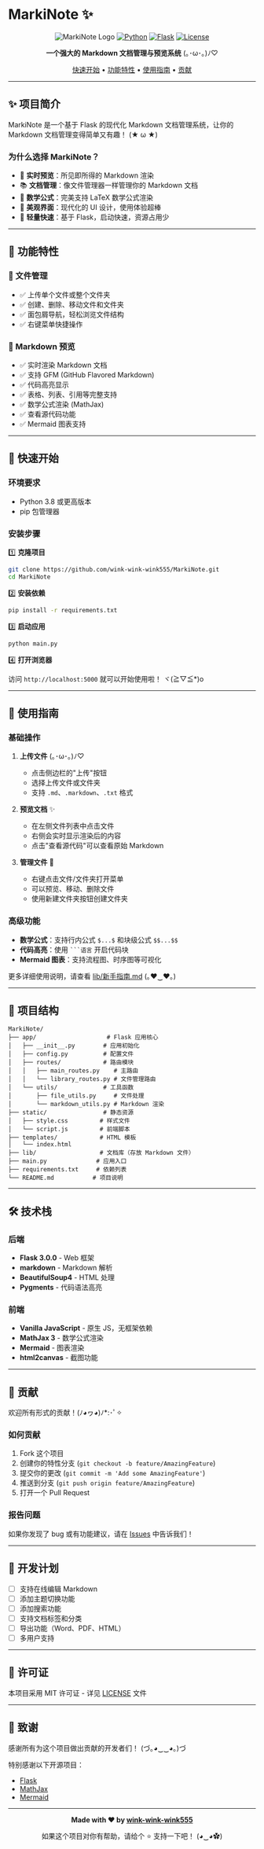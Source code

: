 # MarkiNote ✨

<div align="center">

![MarkiNote Logo](https://img.shields.io/badge/MarkiNote-✨_Markdown_Library-ff69b4?style=for-the-badge)
[![Python](https://img.shields.io/badge/Python-3.8+-blue?style=for-the-badge&logo=python)](https://www.python.org/)
[![Flask](https://img.shields.io/badge/Flask-3.0.0-green?style=for-the-badge&logo=flask)](https://flask.palletsprojects.com/)
[![License](https://img.shields.io/badge/License-MIT-yellow?style=for-the-badge)](LICENSE)

**一个强大的 Markdown 文档管理与预览系统** (｡･ω･｡)ﾉ♡

[快速开始](#-快速开始) • [功能特性](#-功能特性) • [使用指南](#-使用指南) • [贡献](#-贡献)

</div>

---

## ✨ 项目简介

MarkiNote 是一个基于 Flask 的现代化 Markdown 文档管理系统，让你的 Markdown 文档管理变得简单又有趣！ (★ ω ★)

### 为什么选择 MarkiNote？

- 📝 **实时预览**：所见即所得的 Markdown 渲染
- 📚 **文档管理**：像文件管理器一样管理你的 Markdown 文档
- 🎨 **数学公式**：完美支持 LaTeX 数学公式渲染
- 🌈 **美观界面**：现代化的 UI 设计，使用体验超棒
- 🚀 **轻量快速**：基于 Flask，启动快速，资源占用少

---

## 🎯 功能特性

### 📂 文件管理
- ✅ 上传单个文件或整个文件夹
- ✅ 创建、删除、移动文件和文件夹
- ✅ 面包屑导航，轻松浏览文件结构
- ✅ 右键菜单快捷操作

### 📝 Markdown 预览
- ✅ 实时渲染 Markdown 文档
- ✅ 支持 GFM (GitHub Flavored Markdown)
- ✅ 代码高亮显示
- ✅ 表格、列表、引用等完整支持
- ✅ 数学公式渲染 (MathJax)
- ✅ 查看源代码功能
- ✅ Mermaid 图表支持

---

## 🚀 快速开始

### 环境要求

- Python 3.8 或更高版本
- pip 包管理器

### 安装步骤

1️⃣ **克隆项目**
```bash
git clone https://github.com/wink-wink-wink555/MarkiNote.git
cd MarkiNote
```

2️⃣ **安装依赖**
```bash
pip install -r requirements.txt
```

3️⃣ **启动应用**
```bash
python main.py
```

4️⃣ **打开浏览器**

访问 `http://localhost:5000` 就可以开始使用啦！ ヾ(≧▽≦*)o

---

## 📖 使用指南

### 基础操作

1. **上传文件** (｡･ω･｡)ﾉ♡
   - 点击侧边栏的"上传"按钮
   - 选择上传文件或文件夹
   - 支持 `.md`、`.markdown`、`.txt` 格式

2. **预览文档** ✨
   - 在左侧文件列表中点击文件
   - 右侧会实时显示渲染后的内容
   - 点击"查看源代码"可以查看原始 Markdown

3. **管理文件** 📁
   - 右键点击文件/文件夹打开菜单
   - 可以预览、移动、删除文件
   - 使用新建文件夹按钮创建文件夹

### 高级功能

- **数学公式**：支持行内公式 `$...$` 和块级公式 `$$...$$`
- **代码高亮**：使用 ` ```语言 ` 开启代码块
- **Mermaid 图表**：支持流程图、时序图等可视化

更多详细使用说明，请查看 [lib/新手指南.md](lib/新手指南.md) (｡♥‿♥｡)

---

## 📁 项目结构

```
MarkiNote/
├── app/                    # Flask 应用核心
│   ├── __init__.py        # 应用初始化
│   ├── config.py          # 配置文件
│   ├── routes/            # 路由模块
│   │   ├── main_routes.py    # 主路由
│   │   └── library_routes.py # 文件管理路由
│   └── utils/             # 工具函数
│       ├── file_utils.py     # 文件处理
│       └── markdown_utils.py # Markdown 渲染
├── static/                # 静态资源
│   ├── style.css         # 样式文件
│   └── script.js         # 前端脚本
├── templates/            # HTML 模板
│   └── index.html
├── lib/                  # 文档库（存放 Markdown 文件）
├── main.py              # 应用入口
├── requirements.txt     # 依赖列表
└── README.md           # 项目说明
```

---

## 🛠️ 技术栈

### 后端
- **Flask 3.0.0** - Web 框架
- **markdown** - Markdown 解析
- **BeautifulSoup4** - HTML 处理
- **Pygments** - 代码语法高亮

### 前端
- **Vanilla JavaScript** - 原生 JS，无框架依赖
- **MathJax 3** - 数学公式渲染
- **Mermaid** - 图表渲染
- **html2canvas** - 截图功能

---

## 🤝 贡献

欢迎所有形式的贡献！(ﾉ◕ヮ◕)ﾉ*:･ﾟ✧

### 如何贡献

1. Fork 这个项目
2. 创建你的特性分支 (`git checkout -b feature/AmazingFeature`)
3. 提交你的更改 (`git commit -m 'Add some AmazingFeature'`)
4. 推送到分支 (`git push origin feature/AmazingFeature`)
5. 打开一个 Pull Request

### 报告问题

如果你发现了 bug 或有功能建议，请在 [Issues](https://github.com/wink-wink-wink555/MarkiNote/issues) 中告诉我们！

---

## 📝 开发计划

- [ ] 支持在线编辑 Markdown
- [ ] 添加主题切换功能
- [ ] 添加搜索功能
- [ ] 支持文档标签和分类
- [ ] 导出功能（Word、PDF、HTML）
- [ ] 多用户支持

---

## 📄 许可证

本项目采用 MIT 许可证 - 详见 [LICENSE](LICENSE) 文件

---

## 💖 致谢

感谢所有为这个项目做出贡献的开发者们！ (づ｡◕‿‿◕｡)づ

特别感谢以下开源项目：
- [Flask](https://flask.palletsprojects.com/)
- [MathJax](https://www.mathjax.org/)
- [Mermaid](https://mermaid.js.org/)

---

<div align="center">

<p><strong>Made with ❤️ by <a href="https://github.com/wink-wink-wink555">wink-wink-wink555</a></strong></p>

<p>如果这个项目对你有帮助，请给个 ⭐️ 支持一下吧！ (◕‿◕✿)</p>

</div>

